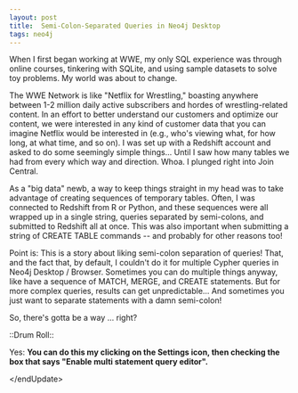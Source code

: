 ```yaml
---
layout: post
title:  Semi-Colon-Separated Queries in Neo4j Desktop
tags: neo4j 
---
```


When I first began working at WWE, my only SQL experience was through online courses, tinkering with SQLite,
and using sample datasets to solve toy problems.  My world was about to change.

The WWE Network is like "Netflix for Wrestling," boasting anywhere between 1-2 million daily active subscribers and hordes 
of wrestling-related content. In an effort to better understand our customers and optimize our content, we were 
interested in any kind of customer data that you can imagine Netflix would be interested in (e.g., who's viewing what,
for how long, at what time, and so on).  I was set up with a Redshift account and asked to do some seemingly 
simple things...  Until I saw how many tables we had from every which way and direction.  Whoa.  I plunged right into
Join Central.  

As a "big data" newb, a way to keep things straight in my head was to take advantage of creating
sequences of temporary tables.  Often, I was connected to Redshift from R or Python, and these 
sequences were all wrapped up in a single string, queries separated by semi-colons, and submitted to Redshift 
all at once. This was also important when submitting a string of CREATE TABLE commands -- and probably for
other reasons too!  

Point is:  This is a story about liking semi-colon separation of queries!  That, and the fact that, by default, I couldn't
do it for multiple Cypher queries in Neo4j Desktop / Browser. Sometimes you can
do multiple things anyway, like have a sequence of MATCH, MERGE, and CREATE statements.  But for more complex queries,
results can get unpredictable... And sometimes you just want to separate statements with a damn semi-colon!  

So, there's gotta be a way ... right?

::Drum Roll::

Yes:  **You can do this my clicking on the Settings icon, then checking the box that says "Enable multi statement
query editor".**

\</endUpdate>
